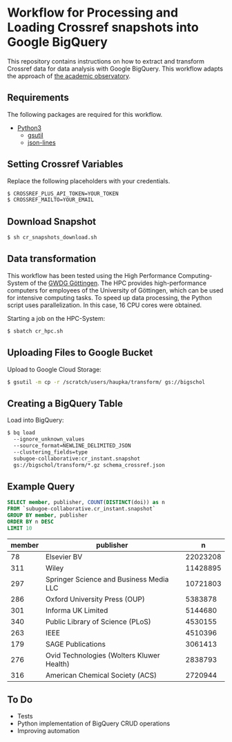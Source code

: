 # Workflow for Processing and Loading Crossref snapshots into Google BigQuery

This repository contains instructions on how to extract and transform Crossref data for data analysis with Google BigQuery. This workflow adapts the approach of [the academic observatory](https://github.com/The-Academic-Observatory/observatory-platform).

## Requirements

The following packages are required for this workflow.

- [Python3](https://www.python.org)
  - [gsutil](https://pypi.org/project/gsutil/)
  - [json-lines](https://pypi.org/project/json-lines/)

## Setting Crossref Variables

Replace the following placeholders with your credentials.

```bash
$ CROSSREF_PLUS_API_TOKEN=YOUR_TOKEN
$ CROSSREF_MAILTO=YOUR_EMAIL
```

## Download Snapshot

```bash
$ sh cr_snapshots_download.sh
```

## Data transformation

This workflow has been tested using the High Performance Computing-System of the [GWDG Göttingen](https://www.gwdg.de/web/guest). The HPC provides high-performance computers for employees of the University of Göttingen, which can be used for intensive computing tasks. To speed up data processing, the Python script uses parallelization. In this case, 16 CPU cores were obtained.

Starting a job on the HPC-System:

```bash
$ sbatch cr_hpc.sh
```


## Uploading Files to Google Bucket

Upload to Google Cloud Storage:

```bash
$ gsutil -m cp -r /scratch/users/haupka/transform/ gs://bigschol
```

## Creating a BigQuery Table

Load into BigQuery:

```bash
$ bq load
  --ignore_unknown_values
  --source_format=NEWLINE_DELIMITED_JSON
  --clustering_fields=type
  subugoe-collaborative:cr_instant.snapshot
  gs://bigschol/transform/*.gz schema_crossref.json
```

## Example Query

```sql
SELECT member, publisher, COUNT(DISTINCT(doi)) as n
FROM `subugoe-collaborative.cr_instant.snapshot` 
GROUP BY member, publisher
ORDER BY n DESC
LIMIT 10
```

| member | publisher                                 | n        |
|--------|-------------------------------------------|----------|
| 78     | Elsevier BV                               | 22023208 |
| 311    | Wiley                                     | 11428895 |
| 297    | Springer Science and Business Media LLC   | 10721803 |
| 286    | Oxford University Press (OUP)             | 5383878  |
| 301    | Informa UK Limited                        | 5144680  |
| 340    | Public Library of Science (PLoS)          | 4530155  |
| 263    | IEEE                                      | 4510396  |
| 179    | SAGE Publications                         | 3061413  |
| 276    | Ovid Technologies (Wolters Kluwer Health) | 2838793  |
| 316    | American Chemical Society (ACS)           | 2720944  |

## To Do
- Tests
- Python implementation of BigQuery CRUD operations
- Improving automation
